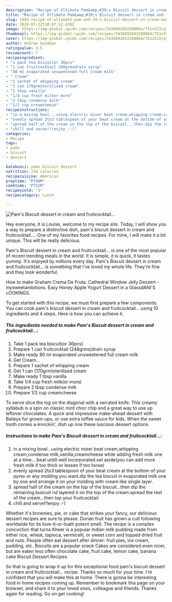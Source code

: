 ```yaml
---
description: "Recipe of Ultimate Pam&amp;#39;s Biscuit dessert in cream and fruitcocktail..."
title: "Recipe of Ultimate Pam&amp;#39;s Biscuit dessert in cream and fruitcocktail..."
slug: 1943-recipe-of-ultimate-pam-and-39-s-biscuit-dessert-in-cream-and-fruitcocktail
date: 2020-07-22T10:07:52.638Z
image: https://img-global.cpcdn.com/recipes/5436892841508864/751x532cq70/pams-biscuit-dessert-in-cream-and-fruitcocktail-recipe-main-photo.jpg
thumbnail: https://img-global.cpcdn.com/recipes/5436892841508864/751x532cq70/pams-biscuit-dessert-in-cream-and-fruitcocktail-recipe-main-photo.jpg
cover: https://img-global.cpcdn.com/recipes/5436892841508864/751x532cq70/pams-biscuit-dessert-in-cream-and-fruitcocktail-recipe-main-photo.jpg
author: Andrew Goodman
ratingvalue: 3.5
reviewcount: 7
recipeingredient:
- "1 pack tea biscuitor 36pcs"
- "1 can fruitcocktail 248grmsdrain syrup"
- "80 ml evaporated unsweetened full cream milk"
- " Cream"
- "1 sachet of whipping cream"
- "1 can 170grmsterilised cream"
- "1 tbsp vanilla"
- "1/4 cup fresh milkor more"
- "2 tbsp condense milk"
- "1/2 cup creamcheese"
recipeinstructions:
- "in a mixing bowl...using electric mixer beat cream,whipping cream,condense milk,vanilla,creamcheese while adding fresh milk one at a time....beat untill well incorporated.set aside(you can add more fresh milk if too thick or lessen if too loose)"
- "evenly spread 2to3 tablespoon of your beat cream at the bottom of your pyrex or any molding you want.dip the tea biscuit in evaporated milk one by one and arrange it on your molding with cream like single layer."
- "spread half of the cream on the top of the biscuit...then dip the remaining buscuit nd layered it on the top of the cream.spread the rest of the cream...then top your fruitcocktail."
- "chill and serve!!!enjoy :-)"
categories:
- Recipe
tags:
- pams
- biscuit
- dessert

katakunci: pams biscuit dessert 
nutrition: 256 calories
recipecuisine: American
preptime: "PT40M"
cooktime: "PT52M"
recipeyield: "1"
recipecategory: Lunch

---
```



![Pam&#39;s Biscuit dessert in cream and fruitcocktail...](https://img-global.cpcdn.com/recipes/5436892841508864/751x532cq70/pams-biscuit-dessert-in-cream-and-fruitcocktail-recipe-main-photo.jpg)

Hey everyone, it is Louise, welcome to my recipe site. Today, I will show you a way to prepare a distinctive dish, pam&#39;s biscuit dessert in cream and fruitcocktail.... One of my favorites food recipes. For mine, I will make it a bit unique. This will be really delicious.

Pam&#39;s Biscuit dessert in cream and fruitcocktail... is one of the most popular of recent trending meals in the world. It is simple, it is quick, it tastes yummy. It's enjoyed by millions every day. Pam&#39;s Biscuit dessert in cream and fruitcocktail... is something that I've loved my whole life. They're fine and they look wonderful.

How to make Graham Crema De Fruta. Cathedral Window Jelly Dessert - mysweetambitions. Easy Honey Apple Yogurt Dessert in a GlassdANI&#39;S cOOKINGS.


To get started with this recipe, we must first prepare a few components. You can cook pam&#39;s biscuit dessert in cream and fruitcocktail... using 10 ingredients and 4 steps. Here is how you can achieve it.

<!--inarticleads1-->

##### The ingredients needed to make Pam&#39;s Biscuit dessert in cream and fruitcocktail...:

1. Take 1 pack tea biscuit(or 36pcs)
1. Prepare 1 can fruitcocktail (248grms)drain syrup
1. Make ready 80 ml evaporated unsweetened full cream milk
1. Get  Cream...
1. Prepare 1 sachet of whipping cream
1. Get 1 can (170grm)sterilised cream
1. Make ready 1 tbsp vanilla
1. Take 1/4 cup fresh milk(or more)
1. Prepare 2 tbsp condense milk
1. Prepare 1/2 cup creamcheese


To serve slice the log on the diagonal with a serrated knife. This creamy syllabub is a spin on classic mint choc chip and a great way to use up leftover chocolates. A quick and impressive make-ahead dessert with Baileys for grown-ups, or use extra toffee sauce for kids. When the sweet tooth comes a-knockin&#39;, dish up one these luscious dessert options. 

<!--inarticleads2-->

##### Instructions to make Pam&#39;s Biscuit dessert in cream and fruitcocktail...:

1. in a mixing bowl...using electric mixer beat cream,whipping cream,condense milk,vanilla,creamcheese while adding fresh milk one at a time....beat untill well incorporated.set aside(you can add more fresh milk if too thick or lessen if too loose)
1. evenly spread 2to3 tablespoon of your beat cream at the bottom of your pyrex or any molding you want.dip the tea biscuit in evaporated milk one by one and arrange it on your molding with cream like single layer.
1. spread half of the cream on the top of the biscuit...then dip the remaining buscuit nd layered it on the top of the cream.spread the rest of the cream...then top your fruitcocktail.
1. chill and serve!!!enjoy :-)


Whether it&#39;s brownies, pie, or cake that strikes your fancy, our delicious dessert recipes are sure to please. Durian fruit has grown a cult following worldwide for its love-it-or-loath potent smell. The recipe is a complex concoction that turns Kheer is a popular Indian milk pudding made from either rice, wheat, tapioca, vermicelli, or sweet corn and topped dried fruit and nuts. People often eat dessert after dinner: fruit pies, ice cream, pudding, etc. Biscuits are a popular snack Cakes are considered even nicer, but are eaten less often chocolate cake, fruit cake, lemon cake, banana cake Biscuit Dessert Recipes. 

So that is going to wrap it up for this exceptional food pam&#39;s biscuit dessert in cream and fruitcocktail... recipe. Thanks so much for your time. I'm confident that you will make this at home. There is gonna be interesting food in home recipes coming up. Remember to bookmark this page on your browser, and share it to your loved ones, colleague and friends. Thanks again for reading. Go on get cooking!
